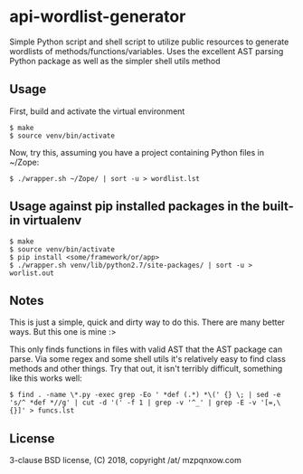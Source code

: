 # api-wordlist-generator
Simple Python script and shell script to utilize public resources to generate wordlists of methods/functions/variables. Uses the excellent AST parsing Python package as well as the simpler shell utils method

## Usage

First, build and activate the virtual environment

```
$ make
$ source venv/bin/activate
```

Now, try this, assuming you have a project containing Python files in ~/Zope:

```
$ ./wrapper.sh ~/Zope/ | sort -u > wordlist.lst
```

## Usage against pip installed packages in the built-in virtualenv

```
$ make
$ source venv/bin/activate
$ pip install <some/framework/or/app>
$ ./wrapper.sh venv/lib/python2.7/site-packages/ | sort -u > worlist.out
```

## Notes

This is just a simple, quick and dirty way to do this. There are many better ways. But this one is mine :>

This only finds functions in files with valid AST that the AST package can parse. Via some regex and some shell utils it's relatively easy to find class methods and other things. Try that out, it isn't terribly difficult, something like this works well:

```
$ find . -name \*.py -exec grep -Eo ' *def (.*) *\(' {} \; | sed -e 's/^ *def *//g' | cut -d '(' -f 1 | grep -v '^_' | grep -E -v '[=,\{}]' > funcs.lst
```

## License

3-clause BSD license, (C) 2018, copyright /at/ mzpqnxow.com

